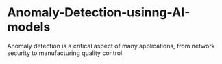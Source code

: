 # Anomaly-Detection-usinng-AI-models
Anomaly detection is a critical aspect of many applications, from network security to manufacturing quality control.
